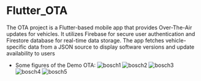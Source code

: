 # Flutter_OTA

The OTA project is a Flutter-based mobile app that provides Over-The-Air updates for vehicles. It utilizes Firebase for secure user authentication and Firestore database for real-time data storage. The app fetches vehicle-specific data from a JSON source to display software versions and update availability to users

- Some figures of the Demo OTA: 
![bosch1](https://github.com/AnhTaiNguyen/Flutter_OTA/assets/72351108/15226f03-e0dd-470b-a62f-ce4c6cdeddf1)
![bosch2](https://github.com/AnhTaiNguyen/Flutter_OTA/assets/72351108/7a5d54aa-35fc-4a2e-b1da-140215d850ef)
![bosch3](https://github.com/AnhTaiNguyen/Flutter_OTA/assets/72351108/ddadf92f-a061-4ead-9c41-27f2e10512d3)
![bosch4](https://github.com/AnhTaiNguyen/Flutter_OTA/assets/72351108/1b582f27-87df-44af-909b-c446fd549b9b)
![bosch5](https://github.com/AnhTaiNguyen/Flutter_OTA/assets/72351108/8ac8d651-7c20-49f3-baa4-bc760f23a64f)
